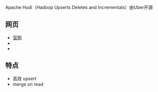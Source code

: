 
Apache Hudi（Hadoop Upserts Deletes and Incrementals）由Uber开源


## 网页

- [官网](https://hudi.apache.org/)
- []()
- []()


## 特点

- 高效 upsert
- merge on read

